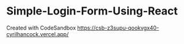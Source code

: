 # Simple-Login-Form-Using-React
Created with CodeSandbox
https://csb-z3supu-qookvgx40-cyrilhancock.vercel.app/

